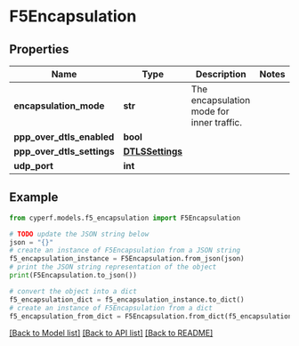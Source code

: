 # F5Encapsulation


## Properties

Name | Type | Description | Notes
------------ | ------------- | ------------- | -------------
**encapsulation_mode** | **str** | The encapsulation mode for inner traffic. | 
**ppp_over_dtls_enabled** | **bool** |  | 
**ppp_over_dtls_settings** | [**DTLSSettings**](DTLSSettings.md) |  | 
**udp_port** | **int** |  | 

## Example

```python
from cyperf.models.f5_encapsulation import F5Encapsulation

# TODO update the JSON string below
json = "{}"
# create an instance of F5Encapsulation from a JSON string
f5_encapsulation_instance = F5Encapsulation.from_json(json)
# print the JSON string representation of the object
print(F5Encapsulation.to_json())

# convert the object into a dict
f5_encapsulation_dict = f5_encapsulation_instance.to_dict()
# create an instance of F5Encapsulation from a dict
f5_encapsulation_from_dict = F5Encapsulation.from_dict(f5_encapsulation_dict)
```
[[Back to Model list]](../README.md#documentation-for-models) [[Back to API list]](../README.md#documentation-for-api-endpoints) [[Back to README]](../README.md)



